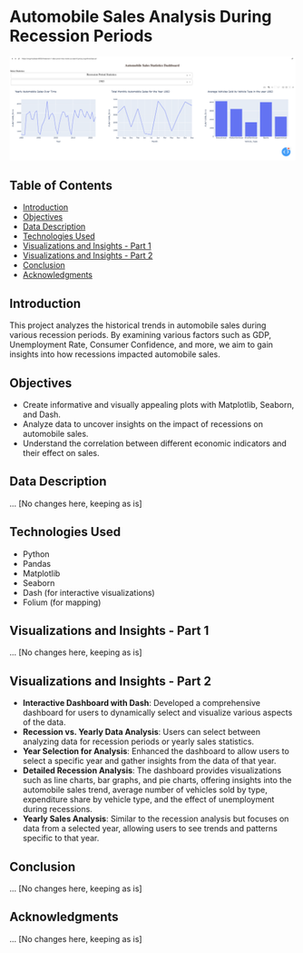 # Automobile Sales Analysis During Recession Periods

<img src='https://github.com/mlubbad/analyzing_the_impact_of_recession_on_automobile_Sales/blob/2baa0ba96c9bd96ba1eb878d2afd7b4647737ee6/Screenshot%202023-08-28%20at%2001.38.57.png' alt='Interactive Dashboard' />

## Table of Contents

- [Introduction](#introduction)
- [Objectives](#objectives)
- [Data Description](#data-description)
- [Technologies Used](#technologies-used)
- [Visualizations and Insights - Part 1](#visualizations-and-insights---part-1)
- [Visualizations and Insights - Part 2](#visualizations-and-insights---part-2)
- [Conclusion](#conclusion)
- [Acknowledgments](#acknowledgments)

## Introduction

This project analyzes the historical trends in automobile sales during various recession periods. By examining various factors such as GDP, Unemployment Rate, Consumer Confidence, and more, we aim to gain insights into how recessions impacted automobile sales.

## Objectives

- Create informative and visually appealing plots with Matplotlib, Seaborn, and Dash.
- Analyze data to uncover insights on the impact of recessions on automobile sales.
- Understand the correlation between different economic indicators and their effect on sales.

## Data Description

... [No changes here, keeping as is]

## Technologies Used

- Python
- Pandas
- Matplotlib
- Seaborn
- Dash (for interactive visualizations)
- Folium (for mapping)

## Visualizations and Insights - Part 1

... [No changes here, keeping as is]

## Visualizations and Insights - Part 2

- **Interactive Dashboard with Dash**: Developed a comprehensive dashboard for users to dynamically select and visualize various aspects of the data.
- **Recession vs. Yearly Data Analysis**: Users can select between analyzing data for recession periods or yearly sales statistics.
- **Year Selection for Analysis**: Enhanced the dashboard to allow users to select a specific year and gather insights from the data of that year.
- **Detailed Recession Analysis**: The dashboard provides visualizations such as line charts, bar graphs, and pie charts, offering insights into the automobile sales trend, average number of vehicles sold by type, expenditure share by vehicle type, and the effect of unemployment during recessions.
- **Yearly Sales Analysis**: Similar to the recession analysis but focuses on data from a selected year, allowing users to see trends and patterns specific to that year.

## Conclusion

... [No changes here, keeping as is]

## Acknowledgments

... [No changes here, keeping as is]
